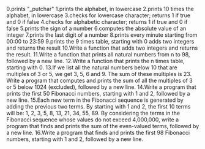0.prints "_putchar"
1.prints the alphabet, in lowercase
2.prints 10 times the alphabet, in lowercase
3.checks for lowercase character; returns 1 if true and 0 if false
4.checks for alphabetic character; returns 1 if true and 0 if false
5.prints the sign of a number
6.computes the absolute value of an integer
7.prints the last digit of a number
8.prints every minute starting from 00:00 to 23:59
9.prints the 9 times table, starting with 0
adds two integers and returns the result
10.Write a function that adds two integers and returns the result.
11.Write a function that prints all natural numbers from n to 98, followed by a new line.
12.Write a function that prints the n times table, starting with 0.
13.If we list all the natural numbers below 10 that are multiples of 3 or 5, we get 3, 5, 6 and 9. The sum of these multiples is 23. Write a program that computes and prints the sum of all the multiples of 3 or 5 below 1024 (excluded), followed by a new line.
14.Write a program that prints the first 50 Fibonacci numbers, starting with 1 and 2, followed by a new line.
15.Each new term in the Fibonacci sequence is generated by adding the previous two terms. By starting with 1 and 2, the first 10 terms will be: 1, 2, 3, 5, 8, 13, 21, 34, 55, 89. By considering the terms in the Fibonacci sequence whose values do not exceed 4,000,000, write a program that finds and prints the sum of the even-valued terms, followed by a new line.
16.Write a program that finds and prints the first 98 Fibonacci numbers, starting with 1 and 2, followed by a new line.
